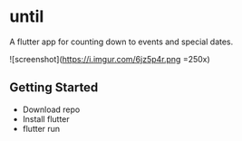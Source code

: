 # until

A flutter app for counting down to events and special dates.

![screenshot](https://i.imgur.com/6jz5p4r.png =250x)

## Getting Started

- Download repo
- Install flutter
- flutter run
